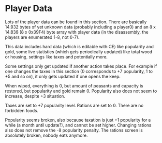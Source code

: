 # Player Data

Lots of the player data can be found in this section. There are basically 14.932 bytes of yet unknown data (probably including a player0) and an 8 x 14.836 (8 x 0x39F4) byte array with player data (in the disassembly, the players are enumerated 1-8, not 0-7).

This data includes hard data (which is editable with CE) like popularity and gold, some live statistics (which gets periodically updated) like total wood or housing, settings like taxes and potentially more.

Some settings only get updated if another action takes place. For example if one changes the taxes in this section (0 corresponds to +7 popularity, 1 to +5 and so on), it only gets updated if one opens the keep.

When wiped, everything is 0, but amount of peasants and capacity is restored, but popularity and gold remain 0.
Popularity also does not seem to increase, despite +3 situation.

Taxes are set to +7 popularity level. Rations are set to 0. There are no forbidden foods.

Popularity seems broken, also because taxation is just +1 popularity for a while (a month until update?), and cannot be set higher.
Changing rations also does not remove the -8 popularity penalty.
The rations screen is absolutely broken, nobody eats anymore.